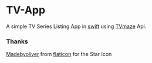 # TV-App

A simple TV Series Listing App in [swift](https://developer.apple.com/swift/)  using [TVmaze](http://www.tvmaze.com/) Api.


### Thanks

[Madebyoliver](http://www.flaticon.com/authors/madebyoliver) from [flaticon](www.flaticon.com) for the Star Icon
